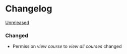 # Changelog

[Unreleased]
### Changed
- Permission *view course* to *view all courses* changed

[Unreleased]: https://github.com/prevplan/ausbilder.org/compare/v0.1...master